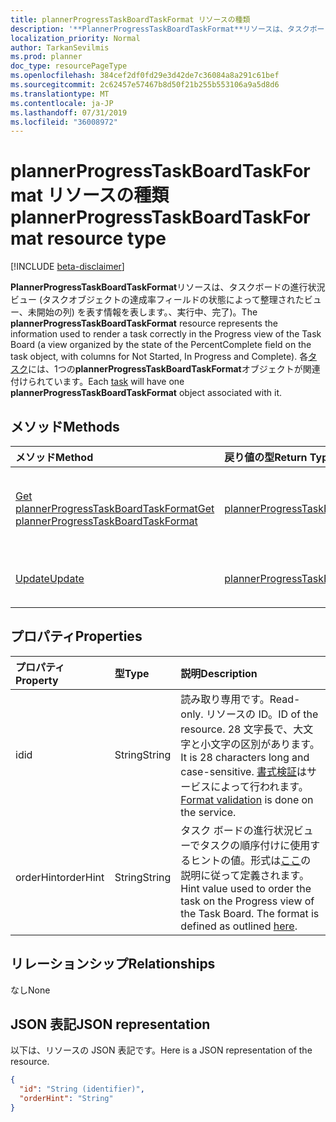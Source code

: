 ```yaml
---
title: plannerProgressTaskBoardTaskFormat リソースの種類
description: '**PlannerProgressTaskBoardTaskFormat**リソースは、タスクボードの進行状況ビュー (タスクオブジェクトの達成率フィールドの状態によって整理されたビュー、未開始の列) を表す情報を表します。、実行中、完了)。 各タスクには、1つの**plannerProgressTaskBoardTaskFormat**オブジェクトが関連付けられています。'
localization_priority: Normal
author: TarkanSevilmis
ms.prod: planner
doc_type: resourcePageType
ms.openlocfilehash: 384cef2df0fd29e3d42de7c36084a8a291c61bef
ms.sourcegitcommit: 2c62457e57467b8d50f21b255b553106a9a5d8d6
ms.translationtype: MT
ms.contentlocale: ja-JP
ms.lasthandoff: 07/31/2019
ms.locfileid: "36008972"
---
```

# <a name="plannerprogresstaskboardtaskformat-resource-type"></a><span data-ttu-id="6bd60-104">plannerProgressTaskBoardTaskFormat リソースの種類</span><span class="sxs-lookup"><span data-stu-id="6bd60-104">plannerProgressTaskBoardTaskFormat resource type</span></span>

[!INCLUDE [beta-disclaimer](../../includes/beta-disclaimer.md)]

<span data-ttu-id="6bd60-105">**PlannerProgressTaskBoardTaskFormat**リソースは、タスクボードの進行状況ビュー (タスクオブジェクトの達成率フィールドの状態によって整理されたビュー、未開始の列) を表す情報を表します。、実行中、完了)。</span><span class="sxs-lookup"><span data-stu-id="6bd60-105">The **plannerProgressTaskBoardTaskFormat** resource represents the information used to render a task correctly in the Progress view of the Task Board (a view organized by the state of the PercentComplete field on the task object, with columns for Not Started, In Progress and Complete).</span></span> <span data-ttu-id="6bd60-106">各[タスク](plannertask.md)には、1つの**plannerProgressTaskBoardTaskFormat**オブジェクトが関連付けられています。</span><span class="sxs-lookup"><span data-stu-id="6bd60-106">Each [task](plannertask.md) will have one **plannerProgressTaskBoardTaskFormat** object associated with it.</span></span>


## <a name="methods"></a><span data-ttu-id="6bd60-107">メソッド</span><span class="sxs-lookup"><span data-stu-id="6bd60-107">Methods</span></span>

| <span data-ttu-id="6bd60-108">メソッド</span><span class="sxs-lookup"><span data-stu-id="6bd60-108">Method</span></span>           | <span data-ttu-id="6bd60-109">戻り値の型</span><span class="sxs-lookup"><span data-stu-id="6bd60-109">Return Type</span></span>    |<span data-ttu-id="6bd60-110">説明</span><span class="sxs-lookup"><span data-stu-id="6bd60-110">Description</span></span>|
|:---------------|:--------|:----------|
|[<span data-ttu-id="6bd60-111">Get plannerProgressTaskBoardTaskFormat</span><span class="sxs-lookup"><span data-stu-id="6bd60-111">Get plannerProgressTaskBoardTaskFormat</span></span>](../api/plannerprogresstaskboardtaskformat-get.md) | [<span data-ttu-id="6bd60-112">plannerProgressTaskBoardTaskFormat</span><span class="sxs-lookup"><span data-stu-id="6bd60-112">plannerProgressTaskBoardTaskFormat</span></span>](plannerprogresstaskboardtaskformat.md) |<span data-ttu-id="6bd60-113">**PlannerProgressTaskBoardTaskFormat**オブジェクトのプロパティとリレーションシップを読み取ります。</span><span class="sxs-lookup"><span data-stu-id="6bd60-113">Read properties and relationships of **plannerProgressTaskBoardTaskFormat** object.</span></span>|
|[<span data-ttu-id="6bd60-114">Update</span><span class="sxs-lookup"><span data-stu-id="6bd60-114">Update</span></span>](../api/plannerprogresstaskboardtaskformat-update.md) | [<span data-ttu-id="6bd60-115">plannerProgressTaskBoardTaskFormat</span><span class="sxs-lookup"><span data-stu-id="6bd60-115">plannerProgressTaskBoardTaskFormat</span></span>](plannerprogresstaskboardtaskformat.md)    |<span data-ttu-id="6bd60-116">**PlannerProgressTaskBoardTaskFormat**オブジェクトを更新します。</span><span class="sxs-lookup"><span data-stu-id="6bd60-116">Update **plannerProgressTaskBoardTaskFormat** object.</span></span> |

## <a name="properties"></a><span data-ttu-id="6bd60-117">プロパティ</span><span class="sxs-lookup"><span data-stu-id="6bd60-117">Properties</span></span>
| <span data-ttu-id="6bd60-118">プロパティ</span><span class="sxs-lookup"><span data-stu-id="6bd60-118">Property</span></span>     | <span data-ttu-id="6bd60-119">型</span><span class="sxs-lookup"><span data-stu-id="6bd60-119">Type</span></span>   |<span data-ttu-id="6bd60-120">説明</span><span class="sxs-lookup"><span data-stu-id="6bd60-120">Description</span></span>|
|:---------------|:--------|:----------|
|<span data-ttu-id="6bd60-121">id</span><span class="sxs-lookup"><span data-stu-id="6bd60-121">id</span></span>|<span data-ttu-id="6bd60-122">String</span><span class="sxs-lookup"><span data-stu-id="6bd60-122">String</span></span>| <span data-ttu-id="6bd60-123">読み取り専用です。</span><span class="sxs-lookup"><span data-stu-id="6bd60-123">Read-only.</span></span> <span data-ttu-id="6bd60-124">リソースの ID。</span><span class="sxs-lookup"><span data-stu-id="6bd60-124">ID of the resource.</span></span> <span data-ttu-id="6bd60-125">28 文字長で、大文字と小文字の区別があります。</span><span class="sxs-lookup"><span data-stu-id="6bd60-125">It is 28 characters long and case-sensitive.</span></span> <span data-ttu-id="6bd60-126">[書式検証](tasks-identifiers-disclaimer.md)はサービスによって行われます。</span><span class="sxs-lookup"><span data-stu-id="6bd60-126">[Format validation](tasks-identifiers-disclaimer.md) is done on the service.</span></span>|
|<span data-ttu-id="6bd60-127">orderHint</span><span class="sxs-lookup"><span data-stu-id="6bd60-127">orderHint</span></span>|<span data-ttu-id="6bd60-128">String</span><span class="sxs-lookup"><span data-stu-id="6bd60-128">String</span></span>|<span data-ttu-id="6bd60-p104">タスク ボードの進行状況ビューでタスクの順序付けに使用するヒントの値。形式は[ここ](planner-order-hint-format.md)の説明に従って定義されます。</span><span class="sxs-lookup"><span data-stu-id="6bd60-p104">Hint value used to order the task on the Progress view of the Task Board. The format is defined as outlined [here](planner-order-hint-format.md).</span></span>|

## <a name="relationships"></a><span data-ttu-id="6bd60-131">リレーションシップ</span><span class="sxs-lookup"><span data-stu-id="6bd60-131">Relationships</span></span>
<span data-ttu-id="6bd60-132">なし</span><span class="sxs-lookup"><span data-stu-id="6bd60-132">None</span></span>


## <a name="json-representation"></a><span data-ttu-id="6bd60-133">JSON 表記</span><span class="sxs-lookup"><span data-stu-id="6bd60-133">JSON representation</span></span>
<span data-ttu-id="6bd60-134">以下は、リソースの JSON 表記です。</span><span class="sxs-lookup"><span data-stu-id="6bd60-134">Here is a JSON representation of the resource.</span></span>

<!-- {
  "blockType": "resource",
  "optionalProperties": [

  ],
  "@odata.type": "microsoft.graph.plannerProgressTaskBoardTaskFormat"
}-->

```json
{
  "id": "String (identifier)",
  "orderHint": "String"
}

```

<!-- uuid: 8fcb5dbc-d5aa-4681-8e31-b001d5168d79
2015-10-25 14:57:30 UTC -->
<!--
{
  "type": "#page.annotation",
  "description": "plannerProgressTaskBoardTaskFormat resource",
  "keywords": "",
  "section": "documentation",
  "tocPath": "",
  "suppressions": []
}
-->
